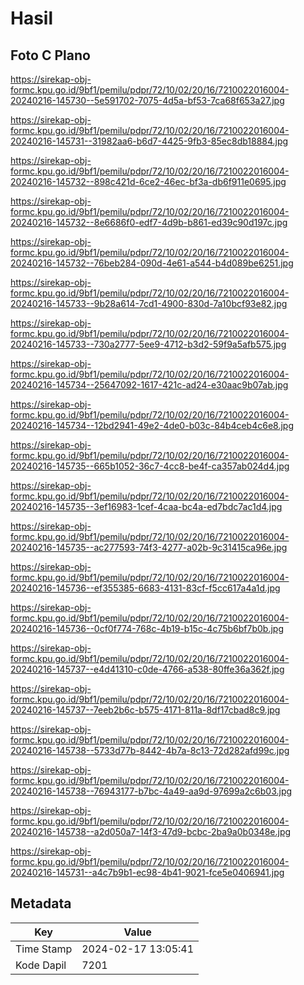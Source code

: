 # Hasil

## Foto C Plano

https://sirekap-obj-formc.kpu.go.id/9bf1/pemilu/pdpr/72/10/02/20/16/7210022016004-20240216-145730--5e591702-7075-4d5a-bf53-7ca68f653a27.jpg

https://sirekap-obj-formc.kpu.go.id/9bf1/pemilu/pdpr/72/10/02/20/16/7210022016004-20240216-145731--31982aa6-b6d7-4425-9fb3-85ec8db18884.jpg

https://sirekap-obj-formc.kpu.go.id/9bf1/pemilu/pdpr/72/10/02/20/16/7210022016004-20240216-145732--898c421d-6ce2-46ec-bf3a-db6f911e0695.jpg

https://sirekap-obj-formc.kpu.go.id/9bf1/pemilu/pdpr/72/10/02/20/16/7210022016004-20240216-145732--8e6686f0-edf7-4d9b-b861-ed39c90d197c.jpg

https://sirekap-obj-formc.kpu.go.id/9bf1/pemilu/pdpr/72/10/02/20/16/7210022016004-20240216-145732--76beb284-090d-4e61-a544-b4d089be6251.jpg

https://sirekap-obj-formc.kpu.go.id/9bf1/pemilu/pdpr/72/10/02/20/16/7210022016004-20240216-145733--9b28a614-7cd1-4900-830d-7a10bcf93e82.jpg

https://sirekap-obj-formc.kpu.go.id/9bf1/pemilu/pdpr/72/10/02/20/16/7210022016004-20240216-145733--730a2777-5ee9-4712-b3d2-59f9a5afb575.jpg

https://sirekap-obj-formc.kpu.go.id/9bf1/pemilu/pdpr/72/10/02/20/16/7210022016004-20240216-145734--25647092-1617-421c-ad24-e30aac9b07ab.jpg

https://sirekap-obj-formc.kpu.go.id/9bf1/pemilu/pdpr/72/10/02/20/16/7210022016004-20240216-145734--12bd2941-49e2-4de0-b03c-84b4ceb4c6e8.jpg

https://sirekap-obj-formc.kpu.go.id/9bf1/pemilu/pdpr/72/10/02/20/16/7210022016004-20240216-145735--665b1052-36c7-4cc8-be4f-ca357ab024d4.jpg

https://sirekap-obj-formc.kpu.go.id/9bf1/pemilu/pdpr/72/10/02/20/16/7210022016004-20240216-145735--3ef16983-1cef-4caa-bc4a-ed7bdc7ac1d4.jpg

https://sirekap-obj-formc.kpu.go.id/9bf1/pemilu/pdpr/72/10/02/20/16/7210022016004-20240216-145735--ac277593-74f3-4277-a02b-9c31415ca96e.jpg

https://sirekap-obj-formc.kpu.go.id/9bf1/pemilu/pdpr/72/10/02/20/16/7210022016004-20240216-145736--ef355385-6683-4131-83cf-f5cc617a4a1d.jpg

https://sirekap-obj-formc.kpu.go.id/9bf1/pemilu/pdpr/72/10/02/20/16/7210022016004-20240216-145736--0cf0f774-768c-4b19-b15c-4c75b6bf7b0b.jpg

https://sirekap-obj-formc.kpu.go.id/9bf1/pemilu/pdpr/72/10/02/20/16/7210022016004-20240216-145737--e4d41310-c0de-4766-a538-80ffe36a362f.jpg

https://sirekap-obj-formc.kpu.go.id/9bf1/pemilu/pdpr/72/10/02/20/16/7210022016004-20240216-145737--7eeb2b6c-b575-4171-811a-8df17cbad8c9.jpg

https://sirekap-obj-formc.kpu.go.id/9bf1/pemilu/pdpr/72/10/02/20/16/7210022016004-20240216-145738--5733d77b-8442-4b7a-8c13-72d282afd99c.jpg

https://sirekap-obj-formc.kpu.go.id/9bf1/pemilu/pdpr/72/10/02/20/16/7210022016004-20240216-145738--76943177-b7bc-4a49-aa9d-97699a2c6b03.jpg

https://sirekap-obj-formc.kpu.go.id/9bf1/pemilu/pdpr/72/10/02/20/16/7210022016004-20240216-145738--a2d050a7-14f3-47d9-bcbc-2ba9a0b0348e.jpg

https://sirekap-obj-formc.kpu.go.id/9bf1/pemilu/pdpr/72/10/02/20/16/7210022016004-20240216-145731--a4c7b9b1-ec98-4b41-9021-fce5e0406941.jpg


## Metadata

| Key        | Value               |
| ---------- | ------------------- |
| Time Stamp | 2024-02-17 13:05:41 |
| Kode Dapil | 7201                |




